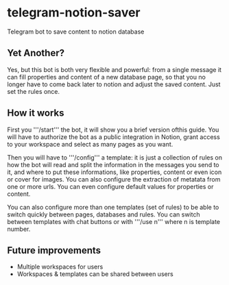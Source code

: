 # telegram-notion-saver
Telegram bot to save content to notion database

## Yet Another?

Yes, but this bot is both very flexible and powerful: from a single message it can fill
properties and content of a new database page, so that you no longer have to come back 
later to notion and adjust the saved content. Just set the rules once.

## How it works

First you '''/start''' the bot, it will show you a brief version ofthis guide. 
You will have to authorize the bot as a public integration in Notion, grant access to your workspace and select as many pages as you want.

Then you will have to '''/config''' a template: it is just a collection of rules on how the bot will read and split the information in the messages you send to it,
and where to put these informations, like properties, content or even icon or cover for images. You can also configure the extraction of metatata from one or more urls.
You can even configure default values for properties or content.

You can also configure more than one templates (set of rules) to be able to switch quickly between pages, databases and rules.
You can switch between templates with chat buttons or with '''/use n''' where n is template number.

## Future improvements

- Multiple workspaces for users
- Workspaces & templates can be shared between users